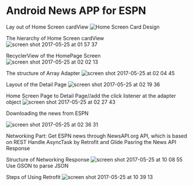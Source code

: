# Android News APP for ESPN
Lay out of Home Screen cardView 
![Home Screen Card Design](https://cloud.githubusercontent.com/assets/19834770/26443428/3cdb0e90-40ed-11e7-8bff-018ded039f7b.png)

The hierarchy of Home Screen cardView 
![screen shot 2017-05-25 at 01 57 37](https://cloud.githubusercontent.com/assets/19834770/26443518/97b60a68-40ed-11e7-9c80-1e6f381cb95d.png)

RecyclerView of the HomePage Screen
![screen shot 2017-05-25 at 02 02 13](https://cloud.githubusercontent.com/assets/19834770/26443675/404555da-40ee-11e7-93eb-473a6c7f9861.png)

The structure of Array Adapter
![screen shot 2017-05-25 at 02 04 45](https://cloud.githubusercontent.com/assets/19834770/26443759/985a8e34-40ee-11e7-983e-a9ac63937a50.png)

Layout of the Detail Page
![screen shot 2017-05-25 at 02 19 36](https://cloud.githubusercontent.com/assets/19834770/26444288/a96edd04-40f0-11e7-9585-30856420891b.png)

Home Screen Page to Detail Page//add the click listener at the adapter object
![screen shot 2017-05-25 at 02 27 43](https://cloud.githubusercontent.com/assets/19834770/26444557/c5a74956-40f1-11e7-8b8c-fae5e75d8f1f.png)

Downloading the news from ESPN

![screen shot 2017-05-25 at 02 36 31](https://cloud.githubusercontent.com/assets/19834770/26444885/0b5dc14a-40f3-11e7-8907-bd3ec76f50fe.png)

Networking Part:
Get ESPN news through NewsAPI.org API, which is based on REST
Handle AsyncTask by Retrofit and Glide
Pasring the News API Response

Structure of Networking Response
![screen shot 2017-05-25 at 10 08 55](https://cloud.githubusercontent.com/assets/19834770/26461525/370310cc-4132-11e7-8c2d-7fc6d914556f.png)
Use GSON to parse JSON

Steps of Using Retrofit
![screen shot 2017-05-25 at 10 39 13](https://cloud.githubusercontent.com/assets/19834770/26462640/72441d30-4136-11e7-9a79-0282cf93236b.png)


